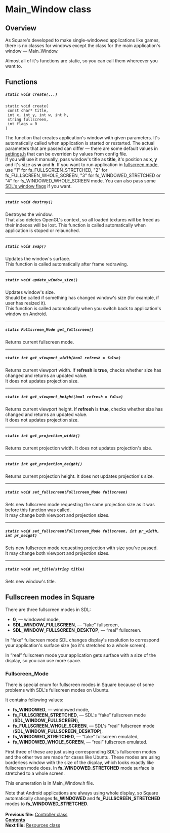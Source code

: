 # Main_Window class

## Overview

As Square's developed to make single-windowed applications like games, there is no classes for windows except the class for the main application's window — Main_Window.

Almost all of it's functions are static, so you can call them whereever you want to.

## Functions  

##### `static void create(...)`
    static void create(
     const char* title,
     int x, int y, int w, int h,
     string fullscreen,
     int flags = 0
    )
The function that creates application's window with given parameters. It's automatically called when application is started or restarted. The actual parameters that are passed can differ — there are some default values in [settings.h](22_settings_h.md) that can be overriden by values from config file.  
If you will use it manually, pass window's title as **title**, it's position as **x**, **y** and it's size as **w** and **h**. If you want to run application in [fullscreen mode](06_Main_Window.md#fullscreen-modes-in-square), use "1" for fs_FULLSCREEN_STRETCHED, "2" for fs_FULLSCREEN_WHOLE_SCREEN, "3" for fs_WINDOWED_STRETCHED or "4" for fs_WINDOWED_WHOLE_SCREEN mode. You can also pass some [SDL's window flags](http://wiki.libsdl.org/SDL_CreateWindow#Remarks) if you want.

----
##### `static void destroy()`
Destroyes the window.  
That also deletes OpenGL's context, so all loaded textures will be freed as their indeces will be lost.
This function is called automatically when application is stoped or relaunched.  

----
##### `static void swap()`
Updates the window's surface.  
This function is called automatically after frame redrawing.

----
##### `static void update_window_size()`
Updates window's size.  
Should be called if something has changed window's size (for example, if user has resized it).  
This function is called automatically when you switch back to application's window on Android.  

----
##### `static Fullscreen_Mode get_fullscreen()`
Returns current fullscreen mode.  

----
##### `static int get_viewport_width(bool refresh = false)`
Returns current viewport width.
If **refresh** is **true**, checks whether size has changed and returns an updated value.  
It does not updates projection size.  
 
----
##### `static int get_viewport_height(bool refresh = false)`
Returns current viewport height.
If **refresh** is **true**, checks whether size has changed and returns an updated value.  
It does not updates projection size.  

----
##### `static int get_projection_width()`
Returns current projection width.
It does not updates projection's size.  
 
----
##### `static int get_projection_height()`
Returns current projection height.
It does not updates projection's size. 

----
##### `static void set_fullscreen(Fullscreen_Mode fullscreen)`
Sets new fullscreen mode requesting the same projection size as it was before this function was called.  
It may change both viewport and projection sizes.  

----
##### `static void set_fullscreen(Fullscreen_Mode fullscreen, int pr_width, int pr_height)`
Sets new fullscreen mode requesting projection with size you've passed.  
It may change both viewport and projection sizes.   
 
----
##### `static void set_title(string title)`
Sets new window's title.  

## Fullscreen modes in Square

There are three fullscreen modes in SDL:
* **0**, — windowed mode,
* **SDL_WINDOW_FULLSCREEN**, — “fake” fullscreen,
* **SDL_WINDOW_FULLSCREEN_DESKTOP**, — “real” fullscreen.

In “fake” fullscreen mode SDL changes display's resolution to correspond your application's surface size (so it's stretched to a whole screen).

In “real” fullscreen mode your application gets surface with a size of the display, so you can use more space.

### Fullscreen_Mode

There is special enum for fullscreen modes in Square because of some problems with SDL's fullscreen modes on Ubuntu.

It contains following values:
* **fs_WINDOWED**, — windowed mode,
* **fs_FULLSCREEN_STRETCHED**, — SDL's “fake” fullscreen mode (**SDL_WINDOW_FULLSCREEN**),
* **fs_FULLSCREEN_WHOLE_SCREEN**, — SDL's “real” fullscreen mode (**SDL_WINDOW_FULLSCREEN_DESKTOP**),
* **fs_WINDOWED_STRETCHED**, — “fake” fullscreen emulated,
* **fs_WINDOWED_WHOLE_SCREEN**, — “real” fullscreen emulated.

First three of these are just using corresponding SDL's fullscreen modes and the other two are made for cases like Ubuntu. These modes are using borderless window with the size of the display, which looks exactly like fullscreen mode does. In **fs_WINDOWED_STRETCHED** mode surface is stretched to a whole screen.

This enumeration is in Main_Window.h file.

Note that Android applications are always using whole display, so Square automatically changes **fs_WINDOWED** and **fs_FULLSCREEN_STRETCHED** modes to **fs_WINDOWED_STRETCHED**.
   
   
**Previous file:** [Controller class](05_Controller.md)  
**[Contents](00_Contents.md)**  
**Next file:** [Resources class](07_Resources.md)
